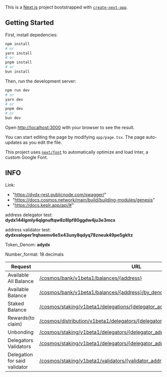 This is a [Next.js](https://nextjs.org/) project bootstrapped with [`create-next-app`](https://github.com/vercel/next.js/tree/canary/packages/create-next-app).

## Getting Started

First, install depedencies:
```bash
npm install
# or
yarn install
# or
pnpm install
# or
bun install
```

Then, run the development server:

```bash
npm run dev
# or
yarn dev
# or
pnpm dev
# or
bun dev
```

Open [http://localhost:3000](http://localhost:3000) with your browser to see the result.

You can start editing the page by modifying `app/page.tsx`. The page auto-updates as you edit the file.

This project uses [`next/font`](https://nextjs.org/docs/basic-features/font-optimization) to automatically optimize and load Inter, a custom Google Font.

## INFO

Link:
- "https://dydx-rest.publicnode.com/swagger/"
- "https://docs.cosmos.network/main/build/building-modules/genesis"
- "https://docs.keplr.app/api/#"

address delegator test: **dydx144lgmly4qlgnuftqw8z8lpf80ggdw4ju3e3mcx**

address validator test: **dydxvaloper1rqhxemv6e5x43uny8qdyq78zneuk49pe5gkltz**

Token_Denom: **adydx**

Number_format: 18 decimals

| Request  | URL  |  Method |   
|---|---|---|
| Available All Balance          | [/cosmos/bank/v1beta1/balances/{address}](https://dydx-rest.publicnode.com/swagger/#/Query/AllBalance)                                                        | GET |
| Available Balance              | [/cosmos/bank/v1beta1/balances/{address}/by_denom](https://dydx-rest.publicnode.com/swagger/#/Query/Balance)                                                  | GET | 
|  Staked Balance                | [/cosmos/staking/v1beta1/delegations/{delegator_addr}](https://dydx-rest.publicnode.com/swagger/#/Query/DelegatorDelegations)                                 | GET |
| Rewards(to claim)              | [/cosmos/distribution/v1beta1/delegators/{delegator_address}/rewards](https://dydx-rest.publicnode.com/swagger/#/Query/DelegationTotalRewards)                | GET |
| Unbonding                      | [/cosmos/staking/v1beta1/delegators/{delegator_addr}/unbonding_delegations](https://dydx-rest.publicnode.com/swagger/#/Query/DelegatorUnbondingDelegations)   | GET |   
| Delegators Validators          | [/cosmos/staking/v1beta1/delegators/{delegator_addr}/validators](https://dydx-rest.publicnode.com/swagger/#/Query/DelegatorValidators)                        | GET |  
| Delegation for said validator  | [/cosmos/staking/v1beta1/validators/{validator_addr}/delegations/{delegator_addr}](https://dydx-rest.publicnode.com/swagger/#/Query/Delegation)               | GET |  

